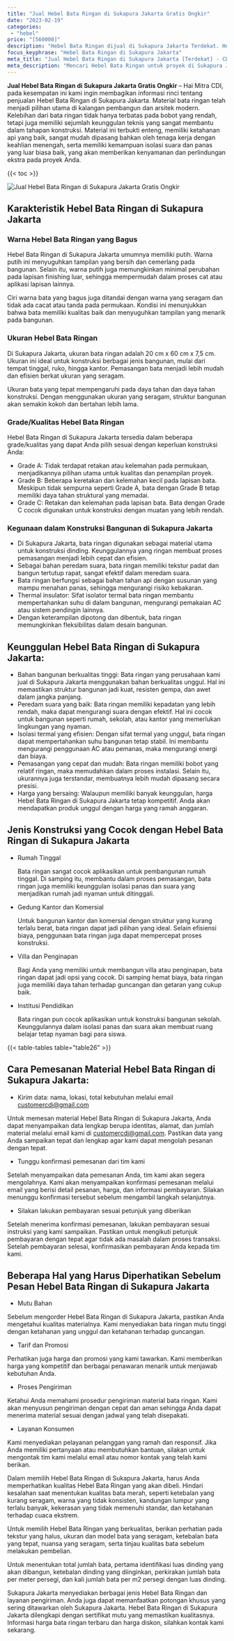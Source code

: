 ```yaml
---
title: "Jual Hebel Bata Ringan di Sukapura Jakarta Gratis Ongkir"
date: "2023-02-19"
categories:
 - "hebel"
price: "[560000]"
description: "Hebel Bata Ringan dijual di Sukapura Jakarta Terdekat. Hebel Bata Ringan ini sering dipakai dalam proyek pembangunan sebagai material dinding yang kuat dan berkualitas. Silakan hubungi kami untuk informasi lebih lanjut."
focus_keyphrase: "Hebel Bata Ringan di Sukapura Jakarta"
meta_title: "Jual Hebel Bata Ringan di Sukapura Jakarta [Terdekat] - CDI"
meta_description: "Mencari Hebel Bata Ringan untuk proyek di Sukapura Jakarta? Kami menawarkan Hebel Bata Ringan berkualitas untuk material dinding. Raih penawaran terbaik sekarang."
---
```


**Jual Hebel Bata Ringan di Sukapura Jakarta Gratis Ongkir** – Hai Mitra CDI, pada kesempatan ini kami ingin membagikan informasi rinci tentang penjualan Hebel Bata Ringan di Sukapura Jakarta. Material bata ringan telah menjadi pilihan utama di kalangan pembangun dan arsitek modern. Kelebihan dari bata ringan tidak hanya terbatas pada bobot yang rendah, tetapi juga memiliki sejumlah keunggulan teknis yang sangat membantu dalam tahapan konstruksi. Material ini terbukti enteng, memiliki ketahanan api yang baik, sangat mudah dipasang bahkan oleh tenaga kerja dengan keahlian menengah, serta memiliki kemampuan isolasi suara dan panas yang luar biasa baik, yang akan memberikan kenyamanan dan perlindungan ekstra pada proyek Anda.

{{< toc >}}

![Jual Hebel Bata Ringan di Sukapura Jakarta Gratis Ongkir](/images/hebel/hebel-bataringan-25.jpg)

## Karakteristik Hebel Bata Ringan di Sukapura Jakarta

### Warna Hebel Bata Ringan yang Bagus

Hebel Bata Ringan di Sukapura Jakarta umumnya memiliki putih. Warna putih ini menyuguhkan tampilan yang bersih dan cemerlang pada bangunan. Selain itu, warna putih juga memungkinkan minimal perubahan pada lapisan finishing luar, sehingga mempermudah dalam proses cat atau aplikasi lapisan lainnya.

Ciri warna bata yang bagus juga ditandai dengan warna yang seragam dan tidak ada cacat atau tanda pada permukaan. Kondisi ini menunjukkan bahwa bata memiliki kualitas baik dan menyuguhkan tampilan yang menarik pada bangunan.

### Ukuran Hebel Bata Ringan

Di Sukapura Jakarta, ukuran bata ringan adalah 20 cm x 60 cm x 7,5 cm. Ukuran ini ideal untuk konstruksi berbagai jenis bangunan, mulai dari tempat tinggal, ruko, hingga kantor. Pemasangan bata menjadi lebih mudah dan efisien berkat ukuran yang seragam.

Ukuran bata yang tepat mempengaruhi pada daya tahan dan daya tahan konstruksi. Dengan menggunakan ukuran yang seragam, struktur bangunan akan semakin kokoh dan bertahan lebih lama.

### Grade/Kualitas Hebel Bata Ringan

Hebel Bata Ringan di Sukapura Jakarta tersedia dalam beberapa grade/kualitas yang dapat Anda pilih sesuai dengan keperluan konstruksi Anda:

*   Grade A: Tidak terdapat retakan atau kelemahan pada permukaan, menjadikannya pilihan utama untuk kualitas dan penampilan proyek.
*   Grade B: Beberapa keretakan dan kelemahan kecil pada lapisan bata. Meskipun tidak sempurna seperti Grade A, bata dengan Grade B tetap memiliki daya tahan struktural yang memadai.
*   Grade C: Retakan dan kelemahan pada lapisan bata. Bata dengan Grade C cocok digunakan untuk konstruksi dengan muatan yang lebih rendah.

### Kegunaan dalam Konstruksi Bangunan di Sukapura Jakarta

*   Di Sukapura Jakarta, bata ringan digunakan sebagai material utama untuk konstruksi dinding. Keunggulannya yang ringan membuat proses pemasangan menjadi lebih cepat dan efisien.
*   Sebagai bahan peredam suara, bata ringan memiliki tekstur padat dan bangun tertutup rapat, sangat efektif dalam meredam suara.
*   Bata ringan berfungsi sebagai bahan tahan api dengan susunan yang mampu menahan panas, sehingga mengurangi risiko kebakaran.
*   Thermal insulator: Sifat isolator termal bata ringan membantu mempertahankan suhu di dalam bangunan, mengurangi pemakaian AC atau sistem pendingin lainnya.
*   Dengan keterampilan dipotong dan dibentuk, bata ringan memungkinkan fleksibilitas dalam desain bangunan.

## Keunggulan Hebel Bata Ringan di Sukapura Jakarta:

*   Bahan bangunan berkualitas tinggi: Bata ringan yang perusahaan kami jual di Sukapura Jakarta menggunakan bahan berkualitas unggul. Hal ini memastikan struktur bangunan jadi kuat, resisten gempa, dan awet dalam jangka panjang.
*   Peredam suara yang baik: Bata ringan memiliki kepadatan yang lebih rendah, maka dapat mengurangi suara dengan efektif. Hal ini cocok untuk bangunan seperti rumah, sekolah, atau kantor yang memerlukan lingkungan yang nyaman.
*   Isolasi termal yang efisien: Dengan sifat termal yang unggul, bata ringan dapat mempertahankan suhu bangunan tetap stabil. Ini membantu mengurangi penggunaan AC atau pemanas, maka mengurangi energi dan biaya.
*   Pemasangan yang cepat dan mudah: Bata ringan memiliki bobot yang relatif ringan, maka memudahkan dalam proses instalasi. Selain itu, ukurannya juga terstandar, membuatnya lebih mudah dipasang secara presisi.
*   Harga yang bersaing: Walaupun memiliki banyak keunggulan, harga Hebel Bata Ringan di Sukapura Jakarta tetap kompetitif. Anda akan mendapatkan produk unggul dengan harga yang ramah anggaran.

## Jenis Konstruksi yang Cocok dengan Hebel Bata Ringan di Sukapura Jakarta

*   Rumah Tinggal

    Bata ringan sangat cocok aplikasikan untuk pembangunan rumah tinggal. Di samping itu, membantu dalam proses pemasangan, bata ringan juga memiliki keunggulan isolasi panas dan suara yang menjadikan rumah jadi nyaman untuk ditinggali.
*   Gedung Kantor dan Komersial

    Untuk bangunan kantor dan komersial dengan struktur yang kurang terlalu berat, bata ringan dapat jadi pilihan yang ideal. Selain efisiensi biaya, penggunaan bata ringan juga dapat mempercepat proses konstruksi.
*   Villa dan Penginapan

    Bagi Anda yang memiliki untuk membangun villa atau penginapan, bata ringan dapat jadi opsi yang cocok. Di samping hemat biaya, bata ringan juga memiliki daya tahan terhadap guncangan dan getaran yang cukup baik.
*   Institusi Pendidikan

    Bata ringan pun cocok aplikasikan untuk konstruksi bangunan sekolah. Keunggulannya dalam isolasi panas dan suara akan membuat ruang belajar tetap nyaman bagi para siswa.

{{< table-tables table="table26" >}}

## Cara Pemesanan Material Hebel Bata Ringan di Sukapura Jakarta:

*   Kirim data: nama, lokasi, total kebutuhan melalui email customercdi@gmail.com

Untuk memesan material Hebel Bata Ringan di Sukapura Jakarta, Anda dapat menyampaikan data lengkap berupa identitas, alamat, dan jumlah material melalui email kami di customercdi@gmail.com. Pastikan data yang Anda sampaikan tepat dan lengkap agar kami dapat mengolah pesanan dengan tepat.
*   Tunggu konfirmasi pemesanan dari tim kami

Setelah menyampaikan data pemesanan Anda, tim kami akan segera mengolahnya. Kami akan menyampaikan konfirmasi pemesanan melalui email yang berisi detail pesanan, harga, dan informasi pembayaran. Silakan menunggu konfirmasi tersebut sebelum mengambil langkah selanjutnya.
*   Silakan lakukan pembayaran sesuai petunjuk yang diberikan

Setelah menerima konfirmasi pemesanan, lakukan pembayaran sesuai instruksi yang kami sampaikan. Pastikan untuk mengikuti petunjuk pembayaran dengan tepat agar tidak ada masalah dalam proses transaksi. Setelah pembayaran selesai, konfirmasikan pembayaran Anda kepada tim kami.

## Beberapa Hal yang Harus Diperhatikan Sebelum Pesan Hebel Bata Ringan di Sukapura Jakarta

*   Mutu Bahan

Sebelum mengorder Hebel Bata Ringan di Sukapura Jakarta, pastikan Anda mengetahui kualitas materialnya. Kami menyediakan bata ringan mutu tinggi dengan ketahanan yang unggul dan ketahanan terhadap guncangan.
*   Tarif dan Promosi

Perhatikan juga harga dan promosi yang kami tawarkan. Kami memberikan harga yang kompetitif dan berbagai penawaran menarik untuk menjawab kebutuhan Anda.
*   Proses Pengiriman

Ketahui Anda memahami prosedur pengiriman material bata ringan. Kami akan menyusun pengiriman dengan cepat dan aman sehingga Anda dapat menerima material sesuai dengan jadwal yang telah disepakati.
*   Layanan Konsumen

Kami menyediakan pelayanan pelanggan yang ramah dan responsif. Jika Anda memiliki pertanyaan atau membutuhkan bantuan, silakan untuk mengontak tim kami melalui email atau nomor kontak yang telah kami berikan.

Dalam memilih Hebel Bata Ringan di Sukapura Jakarta, harus Anda memperhatikan kualitas Hebel Bata Ringan yang akan dibeli. Hindari kesalahan saat menentukan kualitas bata merah, seperti ketebalan yang kurang seragam, warna yang tidak konsisten, kandungan lumpur yang terlalu banyak, kekerasan yang tidak memenuhi standar, dan ketahanan terhadap cuaca ekstrem.

Untuk memilih Hebel Bata Ringan yang berkualitas, berikan perhatian pada tekstur yang halus, ukuran dan model bata yang seragam, ketebalan bata yang tepat, nuansa yang seragam, serta tinjau kualitas bata sebelum melakukan pembelian.

Untuk menentukan total jumlah bata, pertama identifikasi luas dinding yang akan dibangun, ketebalan dinding yang diinginkan, perkirakan jumlah bata per meter persegi, dan kali jumlah bata per m2 persegi dengan luas dinding.

Sukapura Jakarta menyediakan berbagai jenis Hebel Bata Ringan dan layanan pengiriman. Anda juga dapat memanfaatkan potongan khusus yang sering ditawarkan oleh Sukapura Jakarta. Hebel Bata Ringan di Sukapura Jakarta dilengkapi dengan sertifikat mutu yang memastikan kualitasnya. Informasi harga bata ringan terbaru dan harga diskon, silahkan kontak kami sekarang.